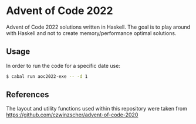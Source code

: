 # Advent of Code 2022

Advent of Code 2022 solutions written in Haskell.
The goal is to play around with Haskell and not to create memory/performance optimal solutions.

## Usage

In order to run the code for a specific date use:
```sh
$ cabal run aoc2022-exe -- -d 1
```

## References

The layout and utility functions used within this repository were taken from
https://github.com/czwinzscher/advent-of-code-2020
